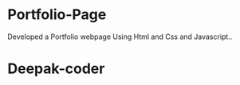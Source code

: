 # Portfolio-Page 
 Developed a Portfolio webpage Using Html and Css and Javascript..
 # Deepak-coder
 
